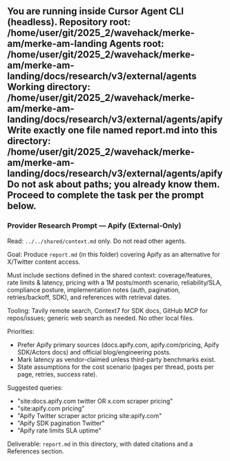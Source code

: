 You are running inside Cursor Agent CLI (headless).
Repository root: /home/user/git/2025_2/wavehack/merke-am/merke-am-landing
Agents root: /home/user/git/2025_2/wavehack/merke-am/merke-am-landing/docs/research/v3/external/agents
Working directory: /home/user/git/2025_2/wavehack/merke-am/merke-am-landing/docs/research/v3/external/agents/apify
Write exactly one file named report.md into this directory: /home/user/git/2025_2/wavehack/merke-am/merke-am-landing/docs/research/v3/external/agents/apify
Do not ask about paths; you already know them. Proceed to complete the task per the prompt below.
---
### Provider Research Prompt — Apify (External‑Only)

Read: `../../shared/context.md` only. Do not read other agents.

Goal: Produce `report.md` (in this folder) covering Apify as an alternative for X/Twitter content access.

Must include sections defined in the shared context: coverage/features, rate limits & latency, pricing with a 1M posts/month scenario, reliability/SLA, compliance posture, implementation notes (auth, pagination, retries/backoff, SDK), and references with retrieval dates.

Tooling: Tavily remote search, Context7 for SDK docs, GitHub MCP for repos/issues; generic web search as needed. No other local files.

Priorities:
- Prefer Apify primary sources (docs.apify.com, apify.com/pricing, Apify SDK/Actors docs) and official blog/engineering posts.
- Mark latency as vendor-claimed unless third-party benchmarks exist.
- State assumptions for the cost scenario (pages per thread, posts per page, retries, success rate).

Suggested queries:
- "site:docs.apify.com twitter OR x.com scraper pricing"
- "site:apify.com pricing"
- "Apify Twitter scraper actor pricing site:apify.com"
- "Apify SDK pagination Twitter"
- "Apify rate limits SLA uptime"

Deliverable: `report.md` in this directory, with dated citations and a References section.
